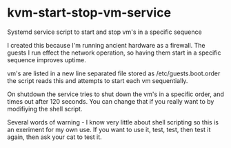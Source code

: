 # kvm-start-stop-vm-service
Systemd  service script to start and stop vm's in a specific sequence 


I created this because I'm running ancient hardware as a firewall. The guests I run effect the network operation, so having them start in a specific sequence improves uptime.

vm's are listed in a new line separated file stored as /etc/guests.boot.order
the script reads this and attempts to start each vm sequentially.

On shutdown the service tries to shut down the vm's in a specific order, and times out after 120 seconds. You can change that if you really want to by modifiying the shell script.

Several words of warning - I know very little about shell scripting so this is an exeriment for my own use. If you want to use it, test, test, then test it again, then ask your cat to test it.
